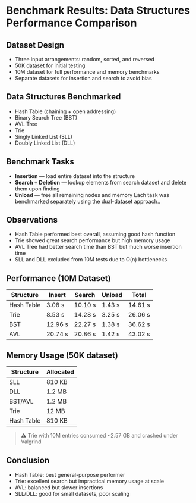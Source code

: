 # Benchmark Results: Data Structures Performance Comparison

## Dataset Design

- Three input arrangements: random, sorted, and reversed
- 50K dataset for initial testing
- 10M dataset for full performance and memory benchmarks
- Separate datasets for insertion and search to avoid bias

## Data Structures Benchmarked

- Hash Table (chaining + open addressing)
- Binary Search Tree (BST)
- AVL Tree
- Trie
- Singly Linked List (SLL)
- Doubly Linked List (DLL)

## Benchmark Tasks

- **Insertion** — load entire dataset into the structure
- **Search + Deletion** — lookup elements from search dataset and delete them upon finding
- **Unload** — free all remaining nodes and memory
  Each task was benchmarked separately using the dual-dataset approach..

## Observations

- Hash Table performed best overall, assuming good hash function
- Trie showed great search performance but high memory usage
- AVL Tree had better search time than BST but much worse insertion time
- SLL and DLL excluded from 10M tests due to O(n) bottlenecks

## Performance (10M Dataset)

| Structure  | Insert  | Search  | Unload | Total   |
| ---------- | ------- | ------- | ------ | ------- |
| Hash Table | 3.08 s  | 10.10 s | 1.43 s | 14.61 s |
| Trie       | 8.53 s  | 14.28 s | 3.25 s | 26.06 s |
| BST        | 12.96 s | 22.27 s | 1.38 s | 36.62 s |
| AVL        | 20.74 s | 20.86 s | 1.42 s | 43.02 s |

## Memory Usage (50K dataset)

| Structure  | Allocated |
| ---------- | --------- |
| SLL        | 810 KB    |
| DLL        | 1.2 MB    |
| BST/AVL    | 1.2 MB    |
| Trie       | 12 MB     |
| Hash Table | 810 KB    |

> ⚠️ Trie with 10M entries consumed ~2.57 GB and crashed under Valgrind

## Conclusion

- Hash Table: best general-purpose performer
- Trie: excellent search but impractical memory usage at scale
- AVL: balanced but slower insertions
- SLL/DLL: good for small datasets, poor scaling

